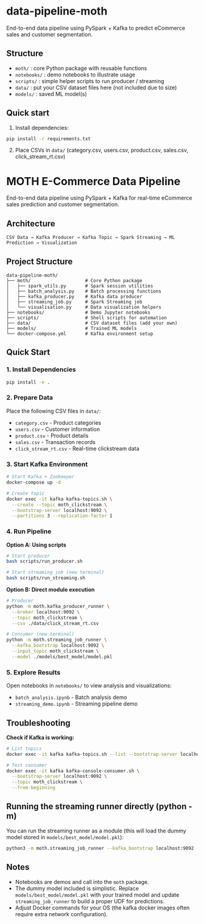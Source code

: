 # data-pipeline-moth

End-to-end data pipeline using PySpark + Kafka to predict eCommerce sales and customer segmentation.

## Structure

- `moth/` : core Python package with reusable functions
- `notebooks/` : demo notebooks to illustrate usage
- `scripts/` : simple helper scripts to run producer / streaming
- `data/` : put your CSV dataset files here (not included due to size)
- `models/` : saved ML model(s)

## Quick start

1. Install dependencies:

```bash
pip install -r requirements.txt
```

2. Place CSVs in `data/` (category.csv, users.csv, product.csv, sales.csv, click_stream_rt.csv)

# MOTH E-Commerce Data Pipeline

End-to-end data pipeline using PySpark + Kafka for real-time eCommerce sales prediction and customer segmentation.

## Architecture

```
CSV Data → Kafka Producer → Kafka Topic → Spark Streaming → ML Prediction → Visualization
```

## Project Structure

```
data-pipeline-moth/
├── moth/                    # Core Python package
│   ├── spark_utils.py       # Spark session utilities
│   ├── batch_analysis.py    # Batch processing functions
│   ├── kafka_producer.py    # Kafka data producer
│   ├── streaming_job.py     # Spark Streaming job
│   └── visualisation.py     # Data visualization helpers
├── notebooks/               # Demo Jupyter notebooks
├── scripts/                 # Shell scripts for automation
├── data/                    # CSV dataset files (add your own)
├── models/                  # Trained ML models
└── docker-compose.yml       # Kafka environment setup
```

## Quick Start

### 1. Install Dependencies

```bash
pip install -e .
```

### 2. Prepare Data

Place the following CSV files in `data/`:

- `category.csv` - Product categories
- `users.csv` - Customer information
- `product.csv` - Product details
- `sales.csv` - Transaction records
- `click_stream_rt.csv` - Real-time clickstream data

### 3. Start Kafka Environment

```bash
# Start Kafka + Zookeeper
docker-compose up -d

# Create topic
docker exec -it kafka kafka-topics.sh \
  --create --topic moth_clickstream \
  --bootstrap-server localhost:9092 \
  --partitions 3 --replication-factor 1
```

### 4. Run Pipeline

**Option A: Using scripts**

```bash
# Start producer
bash scripts/run_producer.sh

# Start streaming job (new terminal)
bash scripts/run_streaming.sh
```

**Option B: Direct module execution**

```bash
# Producer
python -m moth.kafka_producer_runner \
  --broker localhost:9092 \
  --topic moth_clickstream \
  --csv ./data/click_stream_rt.csv

# Consumer (new terminal)
python -m moth.streaming_job_runner \
  --kafka_bootstrap localhost:9092 \
  --input_topic moth_clickstream \
  --model ./models/best_model/model.pkl
```

### 5. Explore Results

Open notebooks in `notebooks/` to view analysis and visualizations:

- `batch_analysis.ipynb` - Batch analysis demo
- `streaming_demo.ipynb` - Streaming pipeline demo

## Troubleshooting

**Check if Kafka is working:**

```bash
# List topics
docker exec -it kafka kafka-topics.sh --list --bootstrap-server localhost:9092

# Test consumer
docker exec -it kafka kafka-console-consumer.sh \
  --bootstrap-server localhost:9092 \
  --topic moth_clickstream \
  --from-beginning
```

## Running the streaming runner directly (python -m)

You can run the streaming runner as a module (this will load the dummy model stored in `models/best_model/model.pkl`):

```bash
python3 -m moth.streaming_job_runner --kafka_bootstrap localhost:9092 --input_topic moth_clickstream --checkpoint /tmp/moth_checkpoint --output_parquet ./output/parquet --model ./models/best_model/model.pkl
```

## Notes

- Notebooks are demos and call into the `moth` package.
- The dummy model included is simplistic. Replace `models/best_model/model.pkl` with your trained model and update `streaming_job_runner` to build a proper UDF for predictions.
- Adjust Docker commands for your OS (the kafka docker images often require extra network configuration).
